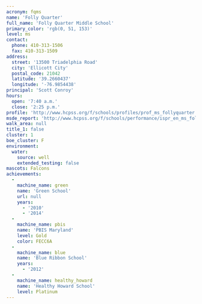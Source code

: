 ```yaml
---
acronym: fqms
name: 'Folly Quarter'
full_name: 'Folly Quarter Middle School'
primary_color: 'rgb(0, 51, 153)'
level: ms
contact:
  phone: 410-313-1506
  fax: 410-313-1509
address:
  street: '13500 Triadelphia Road'
  city: 'Ellicott City'
  postal_code: 21042
  latitude: '39.2660437'
  longitude: '-76.9854438'
principal: 'Scott Conroy'
hours:
  open: '7:40 a.m.'
  close: '2:25 p.m.'
profile: 'http://www.hcpss.org/f/schools/profiles/prof_ms_follyquarter.pdf'
msde_report: 'http://www.hcpss.org/f/schools/performance/ispr_en_ms_follyquarter.pdf'
walk_area: null
title_1: false
cluster: 1
boe_cluster: F
environment:
  water:
    source: well
    extended_testing: false
mascots: Falcons
achievements:
  -
    machine_name: green
    name: 'Green School'
    url: null
    years:
      - '2010'
      - '2014'
  -
    machine_name: pbis
    name: 'PBIS Maryland'
    level: Gold
    color: FECC6A
  -
    machine_name: blue
    name: 'Blue Ribbon School'
    years:
      - '2012'
  -
    machine_name: healthy_howard
    name: 'Healthy Howard School'
    level: Platinum
---
```

